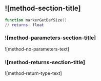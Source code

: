 ## ![method-section-title]


```lua
function markerGetDefSize()
// returns: float
```


### ![method-parameters-section-title]

![method-no-parameters-text]

### ![method-returns-section-title]

![method-return-type-text]

